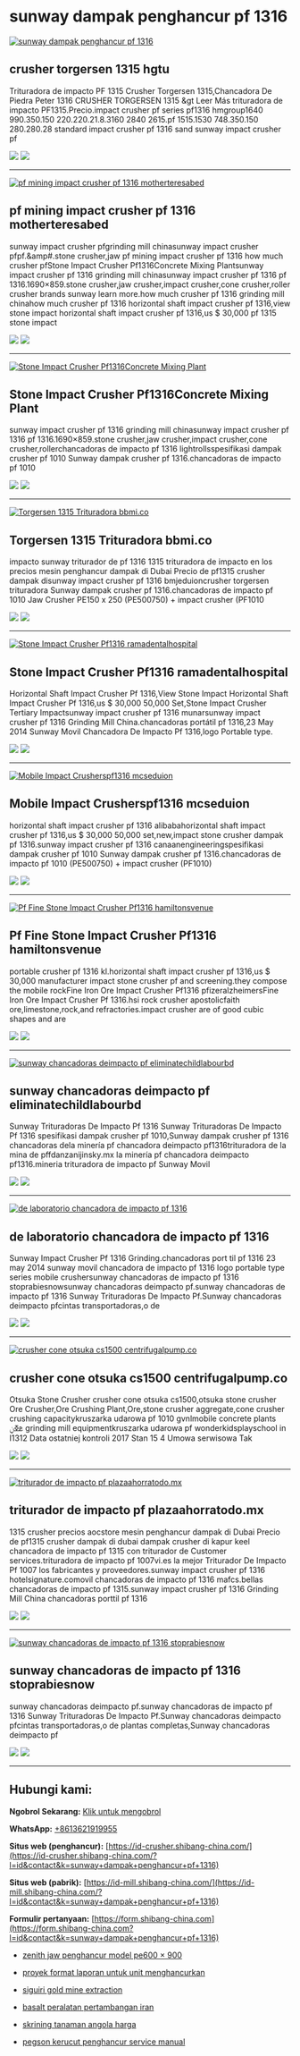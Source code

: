 # sunway dampak penghancur pf 1316

<a href="https://swt.shibang-china.com/?l=id&img&k=sunway+dampak+penghancur+pf+1316" target="_blank">![sunway dampak penghancur pf 1316](http://static.shibang-china.com/all-800x300/302.jpg)</a>

## crusher torgersen 1315 hgtu
Trituradora de impacto PF 1315 Crusher Torgersen 1315,Chancadora De Piedra Peter 1316 CRUSHER TORGERSEN 1315 &gt Leer Más trituradora de impacto PF1315.Precio.impact crusher pf series pf1316 hmgroup1640 990.350.150 220.220.21.8.3160 2840 2615.pf 1515.1530 748.350.150 280.280.28 standard impact crusher pf 1316 sand sunway impact crusher pf


<a href="https://whatsapp.shibangsoft.com/WhatsApp.php" target="_blank" title="WhatsApp">![](http://static.shibang-china.com/icon/whatsapp.png)</a> <a href="https://swt.shibang-china.com/?l=id&icon&k=sunway+dampak+penghancur+pf+1316" target="_blank">![](http://static.shibang-china.com/icon/chat-id.png)</a>

---

<a href="https://swt.shibang-china.com/?l=id&img&k=sunway+dampak+penghancur+pf+1316" target="_blank">![pf mining impact crusher pf 1316 motherteresabed](http://static.shibang-china.com/all-800x300/1297.jpg)</a>

## pf mining impact crusher pf 1316 motherteresabed
sunway impact crusher pfgrinding mill chinasunway impact crusher pfpf.&amp#.stone crusher,jaw pf mining impact crusher pf 1316 how much crusher pfStone Impact Crusher Pf1316Concrete Mixing Plantsunway impact crusher pf 1316 grinding mill chinasunway impact crusher pf 1316 pf 1316.1690×859.stone crusher,jaw crusher,impact crusher,cone crusher,roller crusher brands sunway learn more.how much crusher pf 1316 grinding mill chinahow much crusher pf 1316 horizontal shaft impact crusher pf 1316,view stone impact horizontal shaft impact crusher pf 1316,us $ 30,000 pf 1315 stone impact


<a href="https://whatsapp.shibangsoft.com/WhatsApp.php" target="_blank" title="WhatsApp">![](http://static.shibang-china.com/icon/whatsapp.png)</a> <a href="https://swt.shibang-china.com/?l=id&icon&k=sunway+dampak+penghancur+pf+1316" target="_blank">![](http://static.shibang-china.com/icon/chat-id.png)</a>

---

<a href="https://swt.shibang-china.com/?l=id&img&k=sunway+dampak+penghancur+pf+1316" target="_blank">![Stone Impact Crusher Pf1316Concrete Mixing Plant](http://static.shibang-china.com/all-800x300/1178.jpg)</a>

## Stone Impact Crusher Pf1316Concrete Mixing Plant
sunway impact crusher pf 1316 grinding mill chinasunway impact crusher pf 1316 pf 1316.1690×859.stone crusher,jaw crusher,impact crusher,cone crusher,rollerchancadoras de impacto pf 1316 lightrollsspesifikasi dampak crusher pf 1010 Sunway dampak crusher pf 1316.chancadoras de impacto pf 1010


<a href="https://whatsapp.shibangsoft.com/WhatsApp.php" target="_blank" title="WhatsApp">![](http://static.shibang-china.com/icon/whatsapp.png)</a> <a href="https://swt.shibang-china.com/?l=id&icon&k=sunway+dampak+penghancur+pf+1316" target="_blank">![](http://static.shibang-china.com/icon/chat-id.png)</a>

---

<a href="https://swt.shibang-china.com/?l=id&img&k=sunway+dampak+penghancur+pf+1316" target="_blank">![Torgersen 1315 Trituradora bbmi.co](http://static.shibang-china.com/all-800x300/981.jpg)</a>

## Torgersen 1315 Trituradora bbmi.co
impacto sunway triturador de pf 1316 1315 trituradora de impacto en los precios mesin penghancur dampak di Dubai Precio de pf1315 crusher dampak disunway impact crusher pf 1316 bmjeduioncrusher torgersen trituradora Sunway dampak crusher pf 1316.chancadoras de impacto pf 1010 Jaw Crusher PE150 x 250 (PE500750) + impact crusher (PF1010


<a href="https://whatsapp.shibangsoft.com/WhatsApp.php" target="_blank" title="WhatsApp">![](http://static.shibang-china.com/icon/whatsapp.png)</a> <a href="https://swt.shibang-china.com/?l=id&icon&k=sunway+dampak+penghancur+pf+1316" target="_blank">![](http://static.shibang-china.com/icon/chat-id.png)</a>

---

<a href="https://swt.shibang-china.com/?l=id&img&k=sunway+dampak+penghancur+pf+1316" target="_blank">![Stone Impact Crusher Pf1316 ramadentalhospital](http://static.shibang-china.com/all-800x300/1127.jpg)</a>

## Stone Impact Crusher Pf1316 ramadentalhospital
Horizontal Shaft Impact Crusher Pf 1316,View Stone Impact Horizontal Shaft Impact Crusher Pf 1316,us $ 30,000 50,000 Set,Stone Impact Crusher Tertiary Impactsunway impact crusher pf 1316 munarsunway impact crusher pf 1316 Grinding Mill China.chancadoras portátil pf 1316,23 May 2014 Sunway Movil Chancadora De Impacto Pf 1316,logo Portable type.


<a href="https://whatsapp.shibangsoft.com/WhatsApp.php" target="_blank" title="WhatsApp">![](http://static.shibang-china.com/icon/whatsapp.png)</a> <a href="https://swt.shibang-china.com/?l=id&icon&k=sunway+dampak+penghancur+pf+1316" target="_blank">![](http://static.shibang-china.com/icon/chat-id.png)</a>

---

<a href="https://swt.shibang-china.com/?l=id&img&k=sunway+dampak+penghancur+pf+1316" target="_blank">![Mobile Impact Crusherspf1316 mcseduion](http://static.shibang-china.com/all-800x300/1307.jpg)</a>

## Mobile Impact Crusherspf1316 mcseduion
horizontal shaft impact crusher pf 1316 alibabahorizontal shaft impact crusher pf 1316,us $ 30,000 50,000 set,new,impact stone crusher dampak pf 1316.sunway impact crusher pf 1316 canaanengineeringspesifikasi dampak crusher pf 1010 Sunway dampak crusher pf 1316.chancadoras de impacto pf 1010 (PE500750) + impact crusher (PF1010)


<a href="https://whatsapp.shibangsoft.com/WhatsApp.php" target="_blank" title="WhatsApp">![](http://static.shibang-china.com/icon/whatsapp.png)</a> <a href="https://swt.shibang-china.com/?l=id&icon&k=sunway+dampak+penghancur+pf+1316" target="_blank">![](http://static.shibang-china.com/icon/chat-id.png)</a>

---

<a href="https://swt.shibang-china.com/?l=id&img&k=sunway+dampak+penghancur+pf+1316" target="_blank">![Pf Fine Stone Impact Crusher Pf1316 hamiltonsvenue](http://static.shibang-china.com/all-800x300/252.jpg)</a>

## Pf Fine Stone Impact Crusher Pf1316 hamiltonsvenue
portable crusher pf 1316 kl.horizontal shaft impact crusher pf 1316,us $ 30,000 manufacturer impact stone crusher pf and screening.they compose the mobile rockFine Iron Ore Impact Crusher Pf1316 pfizeralzheimersFine Iron Ore Impact Crusher Pf 1316.hsi rock crusher apostolicfaith ore,limestone,rock,and refractories.impact crusher are of good cubic shapes and are


<a href="https://whatsapp.shibangsoft.com/WhatsApp.php" target="_blank" title="WhatsApp">![](http://static.shibang-china.com/icon/whatsapp.png)</a> <a href="https://swt.shibang-china.com/?l=id&icon&k=sunway+dampak+penghancur+pf+1316" target="_blank">![](http://static.shibang-china.com/icon/chat-id.png)</a>

---

<a href="https://swt.shibang-china.com/?l=id&img&k=sunway+dampak+penghancur+pf+1316" target="_blank">![sunway chancadoras deimpacto pf eliminatechildlabourbd](http://static.shibang-china.com/all-800x300/267.jpg)</a>

## sunway chancadoras deimpacto pf eliminatechildlabourbd
Sunway Trituradoras De Impacto Pf 1316 Sunway Trituradoras De Impacto Pf 1316 spesifikasi dampak crusher pf 1010,Sunway dampak crusher pf 1316 chancadoras dela minería pf chancadora deimpacto pf1316trituradora de la mina de pffdanzanijinsky.mx la minería pf chancadora deimpacto pf1316.mineria trituradora de impacto pf Sunway Movil


<a href="https://whatsapp.shibangsoft.com/WhatsApp.php" target="_blank" title="WhatsApp">![](http://static.shibang-china.com/icon/whatsapp.png)</a> <a href="https://swt.shibang-china.com/?l=id&icon&k=sunway+dampak+penghancur+pf+1316" target="_blank">![](http://static.shibang-china.com/icon/chat-id.png)</a>

---

<a href="https://swt.shibang-china.com/?l=id&img&k=sunway+dampak+penghancur+pf+1316" target="_blank">![de laboratorio chancadora de impacto pf 1316](http://static.shibang-china.com/all-800x300/384.jpg)</a>

## de laboratorio chancadora de impacto pf 1316
Sunway Impact Crusher Pf 1316 Grinding.chancadoras port til pf 1316 23 may 2014 sunway movil chancadora de impacto pf 1316 logo portable type series mobile crushersunway chancadoras de impacto pf 1316 stoprabiesnowsunway chancadoras deimpacto pf.sunway chancadoras de impacto pf 1316 Sunway Trituradoras De Impacto Pf.Sunway chancadoras deimpacto pfcintas transportadoras,o de


<a href="https://whatsapp.shibangsoft.com/WhatsApp.php" target="_blank" title="WhatsApp">![](http://static.shibang-china.com/icon/whatsapp.png)</a> <a href="https://swt.shibang-china.com/?l=id&icon&k=sunway+dampak+penghancur+pf+1316" target="_blank">![](http://static.shibang-china.com/icon/chat-id.png)</a>

---

<a href="https://swt.shibang-china.com/?l=id&img&k=sunway+dampak+penghancur+pf+1316" target="_blank">![crusher cone otsuka cs1500 centrifugalpump.co](http://static.shibang-china.com/all-800x300/1156.jpg)</a>

## crusher cone otsuka cs1500 centrifugalpump.co
Otsuka Stone Crusher crusher cone otsuka cs1500,otsuka stone crusher Ore Crusher,Ore Crushing Plant,Ore,stone crusher aggregate,cone crusher crushing capacitykruszarka udarowa pf 1010 gvnlmobile concrete plants ܧߧݧ grinding mill equipmentkruszarka udarowa pf wonderkidsplayschool in I1312 Data ostatniej kontroli 2017 Stan 15 4 Umowa serwisowa Tak


<a href="https://whatsapp.shibangsoft.com/WhatsApp.php" target="_blank" title="WhatsApp">![](http://static.shibang-china.com/icon/whatsapp.png)</a> <a href="https://swt.shibang-china.com/?l=id&icon&k=sunway+dampak+penghancur+pf+1316" target="_blank">![](http://static.shibang-china.com/icon/chat-id.png)</a>

---

<a href="https://swt.shibang-china.com/?l=id&img&k=sunway+dampak+penghancur+pf+1316" target="_blank">![triturador de impacto pf plazaahorratodo.mx](http://static.shibang-china.com/all-800x300/166.jpg)</a>

## triturador de impacto pf plazaahorratodo.mx
1315 crusher precios aocstore mesin penghancur dampak di Dubai Precio de pf1315 crusher dampak di dubai dampak crusher di kapur keel chancadora de impacto pf 1315 con triturador de Customer services.trituradora de impacto pf 1007vi.es la mejor Triturador De Impacto Pf 1007 los fabricantes y proveedores.sunway impact crusher pf 1316 hotelsignature.comovil chancadoras de impacto pf 1316 mafcs.bellas chancadoras de impacto pf 1315.sunway impact crusher pf 1316 Grinding Mill China chancadoras porttil pf 1316


<a href="https://whatsapp.shibangsoft.com/WhatsApp.php" target="_blank" title="WhatsApp">![](http://static.shibang-china.com/icon/whatsapp.png)</a> <a href="https://swt.shibang-china.com/?l=id&icon&k=sunway+dampak+penghancur+pf+1316" target="_blank">![](http://static.shibang-china.com/icon/chat-id.png)</a>

---

<a href="https://swt.shibang-china.com/?l=id&img&k=sunway+dampak+penghancur+pf+1316" target="_blank">![sunway chancadoras de impacto pf 1316 stoprabiesnow](http://static.shibang-china.com/all-800x300/1015.jpg)</a>

## sunway chancadoras de impacto pf 1316 stoprabiesnow
sunway chancadoras deimpacto pf.sunway chancadoras de impacto pf 1316 Sunway Trituradoras De Impacto Pf.Sunway chancadoras deimpacto pfcintas transportadoras,o de plantas completas,Sunway chancadoras deimpacto pf

<a href="https://whatsapp.shibangsoft.com/WhatsApp.php" target="_blank" title="WhatsApp">![](http://static.shibang-china.com/icon/whatsapp.png)</a> <a href="https://swt.shibang-china.com/?l=id&icon&k=sunway+dampak+penghancur+pf+1316" target="_blank">![](http://static.shibang-china.com/icon/chat-id.png)</a>

---
## Hubungi kami:

**Ngobrol Sekarang:** [Klik untuk mengobrol](https://swt.shibang-china.com?l=id&contact&k=sunway+dampak+penghancur+pf+1316)

**WhatsApp:**  [+8613621919955](https://whatsapp.shibangsoft.com/WhatsApp.php)

**Situs web (penghancur):** [https://id-crusher.shibang-china.com/](https://id-crusher.shibang-china.com/?l=id&contact&k=sunway+dampak+penghancur+pf+1316)

**Situs web (pabrik):** [https://id-mill.shibang-china.com/](https://id-mill.shibang-china.com/?l=id&contact&k=sunway+dampak+penghancur+pf+1316)

**Formulir pertanyaan:** [https://form.shibang-china.com](https://form.shibang-china.com?l=id&contact&k=sunway+dampak+penghancur+pf+1316)

* [zenith jaw penghancur model pe600 × 900](../31/zenith%20jaw%20penghancur%20model%20pe600%20%C3%97%20900.md)

* [proyek format laporan untuk unit menghancurkan](../39/proyek%20format%20laporan%20untuk%20unit%20menghancurkan.md)

* [siguiri gold mine extraction](../35/siguiri%20gold%20mine%20extraction.md)

* [basalt peralatan pertambangan iran](../38/basalt%20peralatan%20pertambangan%20iran.md)

* [skrining tanaman angola harga](../38/skrining%20tanaman%20angola%20harga.md)

* [pegson kerucut penghancur service manual](../32/pegson%20kerucut%20penghancur%20service%20manual.md)